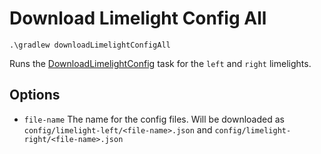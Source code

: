 # Download Limelight Config All

`.\gradlew downloadLimelightConfigAll`

Runs the [DownloadLimelightConfig](DownloadLimelightConfig.md) task for the `left` and `right` limelights.

## Options
- `file-name` The name for the config files. Will be downloaded as `config/limelight-left/<file-name>.json` and `config/limelight-right/<file-name>.json`
